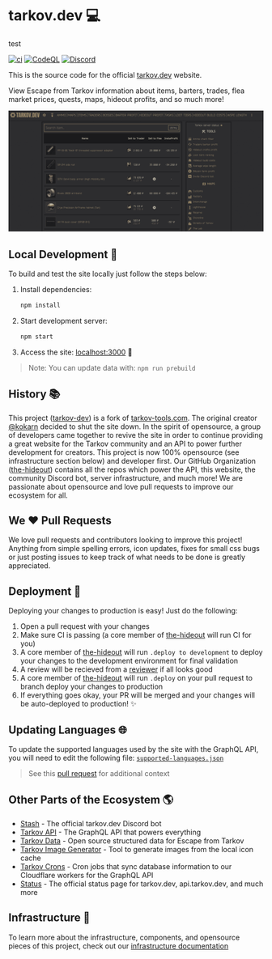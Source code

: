 # tarkov.dev 💻

test

[![ci](https://github.com/the-hideout/tarkov-dev/actions/workflows/ci.yml/badge.svg)](https://github.com/the-hideout/tarkov-dev/actions/workflows/ci.yml) [![CodeQL](https://github.com/the-hideout/tarkov-dev/actions/workflows/codeql-analysis.yml/badge.svg)](https://github.com/the-hideout/tarkov-dev/actions/workflows/codeql-analysis.yml) [![Discord](https://img.shields.io/discord/956236955815907388?color=7388DA&label=Discord)](https://discord.gg/XPAsKGHSzH)

This is the source code for the official [tarkov.dev](https://tarkov.dev) website.

View Escape from Tarkov information about items, barters, trades, flea market prices, quests, maps, hideout profits, and so much more!

![homepage](docs/assets/homepage.png)

## Local Development 🔨

To build and test the site locally just follow the steps below:

1. Install dependencies:

    ```bash
    npm install
    ````

1. Start development server:

    ```bash
    npm start
    ```

1. Access the site: [localhost:3000](http://localhost:3000/) 🎉

> Note: You can update data with: `npm run prebuild`

## History 📚

This project ([tarkov-dev](https://github.com/the-hideout/tarkov-dev)) is a fork of [tarkov-tools.com](https://github.com/kokarn/tarkov-tools). The original creator [@kokarn](https://github.com/kokarn) decided to shut the site down. In the spirit of opensource, a group of developers came together to revive the site in order to continue providing a great website for the Tarkov community and an API to power further development for creators. This project is now 100% opensource (see infrastructure section below) and developer first. Our GitHub Organization ([the-hideout](https://github.com/the-hideout)) contains all the repos which power the API, this website, the community Discord bot, server infrastructure, and much more! We are passionate about opensource and love pull requests to improve our ecosystem for all.

## We ❤️ Pull Requests

We love pull requests and contributors looking to improve this project! Anything from simple spelling errors, icon updates, fixes for small css bugs or just posting issues to keep track of what needs to be done is greatly appreciated.

## Deployment 🚀

Deploying your changes to production is easy! Just do the following:

1. Open a pull request with your changes
1. Make sure CI is passing (a core member of [the-hideout](https://github.com/orgs/the-hideout/teams/core-contributors) will run CI for you)
1. A core member of [the-hideout](https://github.com/orgs/the-hideout/teams/core-contributors) will run `.deploy to development` to deploy your changes to the development environment for final validation
1. A review will be recieved from a [reviewer](https://github.com/orgs/the-hideout/teams/reviewers) if all looks good
1. A core member of [the-hideout](https://github.com/orgs/the-hideout/teams/core-contributors) will run `.deploy` on your pull request to branch deploy your changes to production
1. If everything goes okay, your PR will be merged and your changes will be auto-deployed to production! ✨

## Updating Languages 🌐

To update the supported languages used by the site with the GraphQL API, you will need to edit the following file: [`supported-languages.json`](https://github.com/the-hideout/tarkov-dev/blob/main/src/data/supported-languages.json)

> See this [pull request](https://github.com/the-hideout/tarkov-dev/pull/123) for additional context

## Other Parts of the Ecosystem 🌎

- [Stash](https://github.com/the-hideout/stash) - The official tarkov.dev Discord bot
- [Tarkov API](https://github.com/the-hideout/tarkov-api) - The GraphQL API that powers everything
- [Tarkov Data](https://github.com/TarkovTracker/tarkovdata/) - Open source structured data for Escape from Tarkov
- [Tarkov Image Generator](https://github.com/the-hideout/tarkov-image-generator) - Tool to generate images from the local icon cache
- [Tarkov Crons](https://github.com/the-hideout/tarkov-crons) - Cron jobs that sync database information to our Cloudflare workers for the GraphQL API
- [Status](https://github.com/the-hideout/status) - The official status page for tarkov.dev, api.tarkov.dev, and much more

## Infrastructure 🧱

To learn more about the infrastructure, components, and opensource pieces of this project, check out our [infrastructure documentation](https://github.com/the-hideout/.github/blob/main/profile/docs/infrastructure.md#opensource-notice-)
